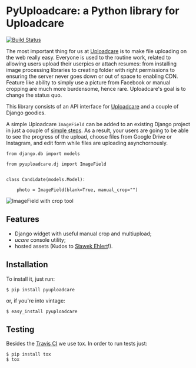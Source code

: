 # PyUploadcare: a Python library for Uploadcare

[![Build Status](https://travis-ci.org/uploadcare/pyuploadcare.png?branch=master)](https://travis-ci.org/uploadcare/pyuploadcare)

The most important thing for us at [Uploadcare][1] is to make file uploading on
the web really easy. Everyone is used to the routine work, related to allowing
users upload their userpics or attach resumes: from installing image processing
libraries to creating folder with right permissions to ensuring the server
never goes down or out of space to enabling CDN. Feature like ability to simply
use a picture from Facebook or manual cropping are much more burdensome,
hence rare. Uploadcare's goal is to change the status quo.

This library consists of an API interface for [Uploadcare][1] and a couple
of Django goodies.

A simple Uploadcare ``ImageField`` can be added to an existing Django project
in just a couple of [simple steps][2]. As a result, your users
are going to be able to see the progress of the upload, choose files from
Google Drive or Instagram, and edit form while files are uploading
asynchornously.

    from django.db import models

    from pyuploadcare.dj import ImageField


    class Candidate(models.Model):

        photo = ImageField(blank=True, manual_crop="")

![ImageField with crop tool](https://ucarecdn.com/93b254a3-8c7a-4533-8c01-a946449196cb/-/preview/manual_crop.png)

## Features

- Django widget with useful manual crop and multiupload;
- *ucare* console utility;
- hosted assets (Kudos to [Sławek Ehlert][3]!).

## Installation

To install it, just run:

    $ pip install pyuploadcare

or, if you're into vintage:

    $ easy_install pyuploadcare

[1]: https://uploadcare.com/
[2]: https://pyuploadcare.readthedocs.org/en/latest/quickstart.html
[3]: https://github.com/slafs

## Testing

Besides the [Travis CI](https://travis-ci.org/uploadcare/pyuploadcare) we use tox.
In order to run tests just:

    $ pip install tox
    $ tox
